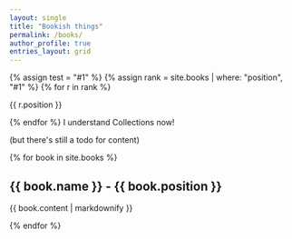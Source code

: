 ```yaml
---
layout: single
title: "Bookish things"
permalink: /books/
author_profile: true
entries_layout: grid
---
```

{% assign test = "#1" %} 
{% assign rank = site.books | where: "position", "#1" %}
{% for r in rank %}
<p> {{ r.position }} </p>
{% endfor %}
I understand Collections now!

(but there's still a todo for content)



{% for book in site.books %}
  <h2>{{ book.name }} - {{ book.position }}</h2>
  <p>{{ book.content | markdownify }}</p>
{% endfor %}